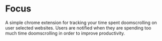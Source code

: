 # Focus
A simple chrome extension for tracking your time spent doomscrolling on user selected websites. Users are notified when they are spending too much time doomscrolling in order to improve productivity.

